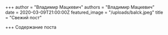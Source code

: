 +++
author = "Владимир Мацкевич"
authors = "Владимир Мацкевич"
date = 2020-03-09T21:00:00Z
featured_image = "/uploads/balck.jpeg"
title = "Свежий пост"

+++
Содержание поста
